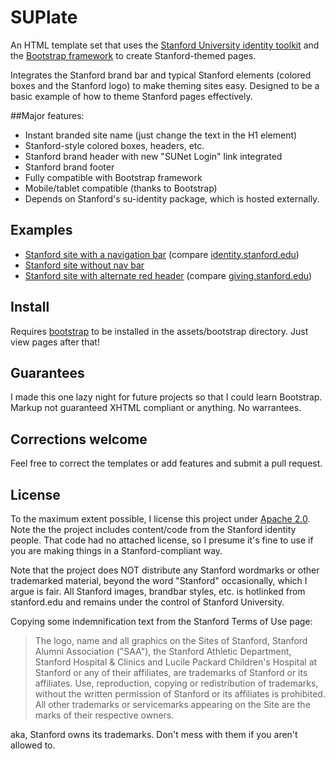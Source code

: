 # SUPlate
An HTML template set that uses the [Stanford University identity toolkit](http://identity.stanford.edu/) and the [Bootstrap framework](http://twitter.github.com/bootstrap/index.html) to create Stanford-themed pages.

Integrates the Stanford brand bar and typical Stanford elements (colored boxes and the Stanford logo) to make theming sites easy. Designed to be a basic example of how to theme Stanford pages effectively.

##Major features:

* Instant branded site name (just change the text in the H1 element)
* Stanford-style colored boxes, headers, etc.
* Stanford brand header with new "SUNet Login" link integrated
* Stanford brand footer
* Fully compatible with Bootstrap framework
* Mobile/tablet compatible (thanks to Bootstrap)
* Depends on Stanford's su-identity package, which is hosted externally.

## Examples
* [Stanford site with a navigation bar](https://raw.github.com/trusheim/SU-Plate/master/example-images/base-w-navbar.png) (compare [identity.stanford.edu](http://identity.stanford.edu))
* [Stanford site without nav bar](https://raw.github.com/trusheim/SU-Plate/master/example-images/base.png)
* [Stanford site with alternate red header](https://raw.github.com/trusheim/SU-Plate/master/example-images/navbar-altheader.png) (compare [giving.stanford.edu](http://giving.stanford.edu))

## Install
Requires [bootstrap](http://twitter.github.com/bootstrap/index.html) to be installed in the assets/bootstrap directory. Just view pages after that!

## Guarantees
I made this one lazy night for future projects so that I could learn Bootstrap. Markup not guaranteed XHTML compliant or anything. No warrantees.

## Corrections welcome
Feel free to correct the templates or add features and submit a pull request.

## License
To the maximum extent possible, I license this project under [Apache 2.0](http://www.apache.org/licenses/LICENSE-2.0.html). Note the the project includes content/code from the Stanford identity people. That code had no attached license, so I presume it's fine to use if you are making things in a Stanford-compliant way.

Note that the project does NOT distribute any Stanford wordmarks or other trademarked material, beyond the word "Stanford" occasionally, which I argue is fair. All Stanford images, brandbar styles, etc. is hotlinked from stanford.edu and remains under the control of Stanford University.

Copying some indemnification text from the Stanford Terms of Use page:
> The logo, name and all graphics on the Sites of Stanford, Stanford Alumni Association ("SAA"), the Stanford Athletic Department, Stanford Hospital & Clinics and Lucile Packard Children's Hospital at Stanford or any of their affiliates, are trademarks of Stanford or its affiliates. Use, reproduction, copying or redistribution of trademarks, without the written permission of Stanford or its affiliates is prohibited. All other trademarks or servicemarks appearing on the Site are the marks of their respective owners.

aka, Stanford owns its trademarks. Don't mess with them if you aren't allowed to.